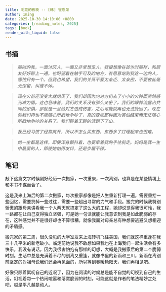 ```yaml
---
title: 明亮的夜晚 -- [韩] 崔恩荣
author: 1ming
date: 2025-10-30 14:10:00 +0800
categories: [reading_notes, 2025]
tags: [book]
render_with_liquid: false
---
```


## 书摘

> *那时的我，一面讨厌人，一面又非常想见人。我很想像在首尔时那样，和朋友好好聊上一通，也盼望着在触手可及的地方，有愿意站到我这一边的人，哪怕只有一个。但我也希望，我们的关系不要太亲近、太亲密，不要彼此毫无保留、纠缠不休。*

> *现在火苗还没变大就熄灭了，我们却因为向对方扔去了小小的火种而突然感到难为情。这也意味着，我们的关系没有那么亲密了。我们的眼神流露出共同的恐惧，那就是一旦给对方造成伤害，之后可能就再也无法挽回了。现在的我们再也不能随心所欲地争吵了，真的变成那种因为害怕结束而无法随心所欲地争吵的关系了。我们聊着无聊的话题下了山。*

> *我已经习惯了经常离开，所以不怎么买东西，东西多了打理起来也很难。*

> *她一生都是这样，即便浑身颤抖着，也要牵着我的手往前走。妈妈是我一生中最爱的人，即使她怕得发抖，还是步履不停。*

## 笔记

敲下这篇文字时候刚好经历一次搬家，一次重聚，一次离别，也算是在某些情境上和本书不谋而合了。

这是我来上海后的第二次搬家，每次搬家都像是把人生重新打理一遍，需要重拾一些回忆，需要扔掉一些过往，需要一些超出寻常的力气和手段。搬完的时候我特别骄傲的跟母亲讲看我一个人两天就搞定了这么大的工程，她却说觉得我很可怜，我一路都在让自己变得独立坚强，可是她一句话就能让我意识到我是如此脆弱的存在，这种感觉并不是很好却也不算很糟，就像我面对母亲总有种想要逃避又想相迎的矛盾感。

搬完家的第二周，很久没见的大学室友来上海转机飞往美国，我们就这样重逢在我三十几平米的新老破小。临走前她说我不敢想如果我也在上海我们一起生活会有多快乐，我没有说话，因为我很害怕抱有那样的幻想，大概是我搬家后的第二个脆弱时刻。生活中总是充满着不尽的别离又重逢，就像书里的新雨和三川，新雨在离别前坚定的对祖母说我们还会再见面的，所以等到春暖艳阳天，我们再相见吧。

好像只顾着絮叨自己的近况了，因为在阅读的时候总是能不自觉的幻视到自己的生活，幻视着每一个热闹喧嚣和落寞脆弱的时刻，可能这就是作者的笔法精妙之处吧，越是平凡越是动人。
